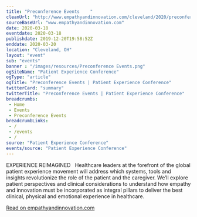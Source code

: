 ```yaml
--- 
title: "Preconference Events    "
cleanUrl: "http://www.empathyandinnovation.com/cleveland/2020/preconference-events"
sourceBaseUrl: "www.empathyandinnovation.com"
date: 2020-03-18
eventdate: 2020-03-18
publishdate: 2019-12-20T19:58:52Z
enddate: 2020-03-20
location: "Cleveland, OH"
layout: "event"
sub: "events"
banner : "/images/resources/Preconference Events.png"
ogSiteName: "Patient Experience Conference"
ogType: "article"
ogTitle: "Preconference Events | Patient Experience Conference"
twitterCard: "summary"
twitterTitle: "Preconference Events | Patient Experience Conference"
breadcrumbs:
 - Home
 - Events
 - Preconference Events
breadcrumbLinks:
 - / 
 - /events
 - / 
source: "Patient Experience Conference"
events/source: "Patient Experience Conference"
---
```

EXPERIENCE REIMAGINED   Healthcare leaders at the forefront of the global patient experience movement will address which systems, tools and insights revolutionize the role of the patient and the caregiver. We’ll explore patient perspectives and clinical considerations to understand how empathy and innovation must be incorporated as integral pillars to deliver the best clinical, physical and emotional experience in healthcare.  
  
[Read on empathyandinnovation.com](http://www.empathyandinnovation.com/cleveland/2020/preconference-events)
